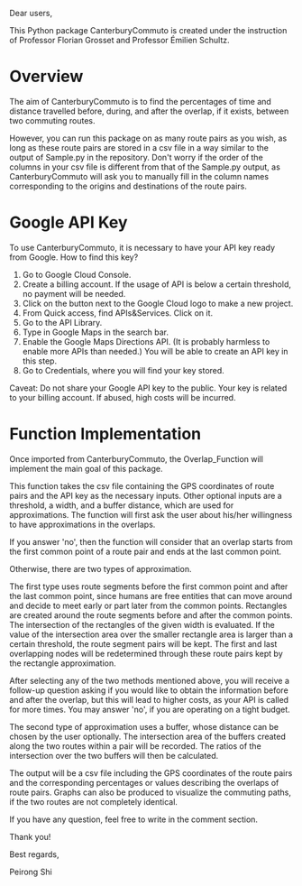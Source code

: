 Dear users,

This Python package CanterburyCommuto is created under the instruction of Professor Florian Grosset and Professor Émilien Schultz. 

# Overview
The aim of CanterburyCommuto is to find the percentages of time and distance travelled before, during, and after the overlap, if it exists, between two commuting routes. 

However, you can run this package on as many route pairs as you wish, as long as these route pairs are stored in a csv file in a way similar to the output of Sample.py in the repository.
Don't worry if the order of the columns in your csv file is different from that of the Sample.py output, as CanterburyCommuto will ask you to manually fill in the column names corresponding to 
the origins and destinations of the route pairs. 

# Google API Key
To use CanterburyCommuto, it is necessary to have your API key ready from Google. How to find this key?

1. Go to Google Cloud Console.
2. Create a billing account. If the usage of API is below a certain threshold, no payment will be needed.
3. Click on the button next to the Google Cloud logo to make a new project.
4. From Quick access, find APIs&Services. Click on it.
5. Go to the API Library.
6. Type in Google Maps in the search bar.
7. Enable the Google Maps Directions API. (It is probably harmless to enable more APIs than needed.) You will be able to create an API key in this step.
8. Go to Credentials, where you will find your key stored.

Caveat: Do not share your Google API key to the public. Your key is related to your billing account. If abused, high costs will be incurred. 

# Function Implementation

Once imported from CanterburyCommuto, the Overlap_Function will implement the main goal of this package. 

This function takes the csv file containing the GPS coordinates of route pairs and the API key as the necessary inputs. 
Other optional inputs are a threshold, a width, and a buffer distance, which are used for approximations. 
The function will first ask the user about his/her willingness to have approximations in the overlaps. 

If you answer 'no', then the function will consider that an overlap starts from the first common point of a route pair and ends at the last common point.

Otherwise, there are two types of approximation. 

The first type uses route segments before the first common point and after the last common point, since humans are free entities that can move around and decide to meet early or part later from the common points. Rectangles are created around the route segments before and after the common points. The intersection of the rectangles of the given width is evaluated. If the value of the intersection area over the smaller rectangle area is larger than a certain threshold, the route segment pairs will be kept. The first and last overlapping nodes will be redetermined through these route pairs kept by the rectangle approximation.

After selecting any of the two methods mentioned above, you will receive a follow-up question asking if you would like to obtain the information before and after the overlap, but this will lead to higher costs, as your API is called for more times. You may answer 'no', if you are operating on a tight budget. 

The second type of approximation uses a buffer, whose distance can be chosen by the user optionally. The intersection area of the buffers created along the two routes within a pair will be recorded. The ratios of the intersection over the two buffers will then be calculated. 

The output will be a csv file including the GPS coordinates of the route pairs and the corresponding percentages or values describing the overlaps of route pairs. Graphs can also be produced to visualize the commuting paths, if the two routes are not completely identical.

If you have any question, feel free to write in the comment section.

Thank you!

Best regards,

Peirong Shi






